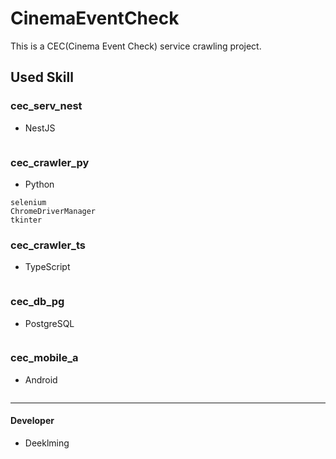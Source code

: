 # CinemaEventCheck
This is a CEC(Cinema Event Check) service crawling project.

## Used Skill
### cec_serv_nest
- NestJS
```
```

### cec_crawler_py
- Python
```
selenium
ChromeDriverManager
tkinter
```

### cec_crawler_ts
- TypeScript
```
```

### cec_db_pg
- PostgreSQL
```
```

### cec_mobile_a
- Android
```
```

****************************
#### Developer
* Deeklming
